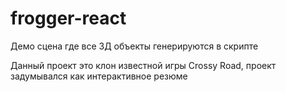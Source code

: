 # frogger-react

Демо сцена где все 3Д объекты генерируются в скрипте

Данный проект это клон известной игры Crossy Road, проект задумывался как интерактивное резюме 
